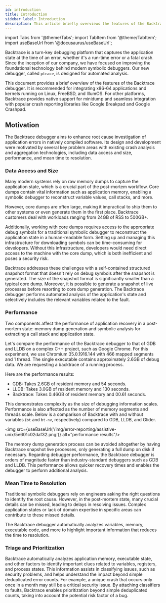 ```yaml
---
id: introduction
title: Introduction
sidebar_label: Introduction
description: This article briefly overviews the features of the Backtrace debugger.
---
```


import Tabs from '@theme/Tabs';
import TabItem from '@theme/TabItem';
import useBaseUrl from '@docusaurus/useBaseUrl';

Backtrace is a turn-key debugging platform that captures the application state at the time of an error, whether it's a run-time error or a fatal crash. Since the inception of our company, we have focused on improving the foundational technology behind modern symbolic debuggers. Our new debugger, called `ptrace`, is designed for automated analysis.

This document provides a brief overview of the features of the Backtrace debugger. It is recommended for integrating x86-64 applications and kernels running on Linux, FreeBSD, and IllumOS. For other platforms, Backtrace provides native support for minidump and seamless integration with popular crash reporting libraries like Google Breakpad and Google Crashpad.

## Motivation

The Backtrace debugger aims to enhance root cause investigation of application errors in natively compiled software. Its design and development were motivated by several key problem areas with existing crash analysis and aggregation technologies, including data access and size, performance, and mean time to resolution.

### Data Access and Size

Many modern systems rely on raw memory dumps to capture the application state, which is a crucial part of the post-mortem workflow. Core dumps contain vital information such as application memory, enabling a symbolic debugger to reconstruct variable values, call stacks, and more.

However, core dumps are often large, making it impractical to ship them to other systems or even generate them in the first place. Backtrace customers deal with workloads ranging from 24GB of RSS to 500GB+.

Additionally, working with core dumps requires access to the appropriate debug symbols for a traditional symbolic debugger to reconstruct the application state in a human-readable form. Setting up and managing this infrastructure for downloading symbols can be time-consuming for developers. Without this infrastructure, developers would need direct access to the machine with the core dump, which is both inefficient and poses a security risk.

Backtrace addresses these challenges with a self-contained structured snapshot format that doesn't rely on debug symbols after the snapshot is generated. The size of the snapshot format is significantly smaller than a typical core dump. Moreover, it is possible to generate a snapshot of live processes before resorting to core dump generation. The Backtrace debugger performs automated analysis of the application's state and selectively includes the relevant variables related to the fault.

### Performance

Two components affect the performance of application recovery in a post-mortem state: memory dump generation and symbolic analysis for extracting a call stack and application state.

Let's compare the performance of the Backtrace debugger to that of GDB and LLDB on a complex C++ project, such as Google Chrome. For this experiment, we use Chromium 35.0.1916.144 with 466 mapped segments and 1 thread. The single executable contains approximately 2.6GB of debug data. We are requesting a backtrace of a running process.

Here are the performance results:

- GDB: Takes 2.6GB of resident memory and 54 seconds.
- LLDB: Takes 3.0GB of resident memory and 130 seconds.
- Backtrace: Takes 0.46GB of resident memory and 00.61 seconds.

This demonstrates complexity as the size of debugging information scales. Performance is also affected as the number of memory segments and threads scale. Below is a comparison of Backtrace with and without variables (`bt` and `bt-nv`, respectively) compared to GDB, LLDB, and Glider.

<img src={useBaseUrl('/img/error-reporting/assistive-unix/5e601c02daf32.png')} alt="performance results"/>

The memory dump generation process can be avoided altogether by having Backtrace snapshot live processes, only generating a full dump on disk if necessary. Regarding debugger performance, the Backtrace debugger is orders of magnitude faster than industry-standard debuggers such as GDB and LLDB. This performance allows quicker recovery times and enables the debugger to perform additional analysis.

### Mean Time to Resolution

Traditional symbolic debuggers rely on engineers asking the right questions to identify the root cause. However, in the post-mortem state, many crucial details can be missed, leading to delays in resolving issues. Complex application states or lack of domain expertise in specific areas can contribute to these missed details.

The Backtrace debugger automatically analyzes variables, memory, executable code, and more to highlight important information that reduces the time to resolution.

### Triage and Prioritization

Backtrace automatically analyzes application memory, executable state, and other factors to identify important clues related to variables, registers, and process states. This information assists in classifying issues, such as security problems, and helps understand the impact beyond simple deduplicated error counts. For example, a unique crash that occurs only once in a month may still be a critical security issue. By attaching classifiers to faults, Backtrace enables prioritization beyond simple deduplicated counts, taking into account the potential risk factor of a bug.
